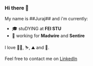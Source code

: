### Hi there 👋

My name is ##Juraj## and i'm currently:
 - 🎓 stuDYING at **FEI STU**
 - 💼 working for **Madwire** and **Sentire**
 
I love 🚵‍♂️, ⛷️, ⛰️ and 🚗.

Feel free to contact me on [LinkedIn](https://www.linkedin.com/in/juraj-revaj/)

<!--
**jRevaj/jRevaj** is a ✨ _special_ ✨ repository because its `README.md` (this file) appears on your GitHub profile.

Here are some ideas to get you started:

- 🔭 I’m currently working on ...
- 🌱 I’m currently learning ...
- 👯 I’m looking to collaborate on ...
- 🤔 I’m looking for help with ...
- 💬 Ask me about ...
- 📫 How to reach me: ...
- 😄 Pronouns: ...
- ⚡ Fun fact: ...
-->
